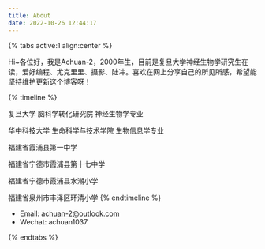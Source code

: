 ```yaml
---
title: About
date: 2022-10-26 12:44:17
---
```




{% tabs active:1 align:center %}

<!-- tab 自我介绍 -->

Hi~各位好，我是Achuan-2，2000年生，目前是复旦大学神经生物学研究生在读，爱好编程、尤克里里、摄影、陆冲。喜欢在网上分享自己的所见所感，希望能坚持维护更新这个博客呀！


<!-- tab 教育经历 -->
{% timeline %}
<!-- node 2022年9月-Now -->
复旦大学 脑科学转化研究院 神经生物学专业
<!-- node 2018年9月-2022年6月 -->
华中科技大学 生命科学与技术学院 生物信息学专业
<!-- node 2015年9月-2018年6月 -->
福建省霞浦县第一中学
<!-- node 2012年9月-2015年6月 -->
福建省宁德市霞浦县第十七中学
<!-- node 2009年9月-2012年6月 -->
福建省宁德市霞浦县水潮小学
<!-- node 2007年9月-2009年6月 -->
福建省泉州市丰泽区环清小学
{% endtimeline %}

<!-- tab 联系方式 -->

- Email: achuan-2@outlook.com
- Wechat: achuan1037

{% endtabs %}


